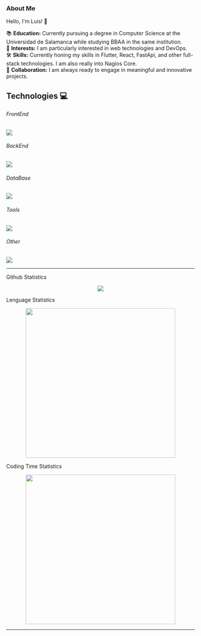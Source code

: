 ### About Me

Hello, I'm Luis! 👋
 
📚 **Education:** Currently pursuing a degree in Computer Science at the Universidad de Salamanca while studying BBAA in the same institution.
<br>
💼 **Interests:** I am particularly interested in web technologies and DevOps. 
<br>
🛠 **Skills:** Currently honing my skills in Flutter, React, FastApi, and other full-stack technologies. I am also really into Nagios Core.
<br>
🤝 **Collaboration:** I am always ready to engage in meaningful and innovative projects.  

## Technologies 💻
<p align="center">
  <h6>FrontEnd</h6>
  <a href="https://skillicons.dev">
    <img src="https://skillicons.dev/icons?i=react,vue,js,css,html" />
  </a>
</p>
<p align="center">
  <h6>BackEnd</h6>
  <a href="https://skillicons.dev">
    <img src="https://skillicons.dev/icons?i=py,c,c++,java" />
  </a>
</p>
<p align="center">
  <h6>DataBase</h6>
  <a href="https://skillicons.dev">
    <img src="https://skillicons.dev/icons?i=mysql,mongodb" />
  </a>
</p>
<p align="center">
  <h6>Tools</h6>
  <a href="https://skillicons.dev">
    <img src="https://skillicons.dev/icons?i=git,discord,jest,figma,flutter,docker,postman,githubactions" />
  </a>
</p>
<p align="center">
  <h6>Other</h6>
  <a href="https://skillicons.dev">
    <img src="https://skillicons.dev/icons?i=linux,bash,cs" />
  </a>
</p>

<hr>
<detail>
  <summary>Github Statistics</summary>
  <p align="center">
    <img src="https://github-readme-stats.vercel.app/api?username=lgomez15&show_icons=true&theme=dark">
  </p>
</detail>
<detail>
  <summary>Lenguage Statistics</summary>
  <p align="center">
<img src="https://wakatime.com/share/@018bc494-6fbe-45e3-acf0-9b1495c1e243/ad633720-3a25-431d-99ed-e743ba44aa54.svg" height=400 />
  </p>
</detail>
<detail>
  <summary>Coding Time Statistics</summary>
  <p align="center">
<img src="https://wakatime.com/share/@018bc494-6fbe-45e3-acf0-9b1495c1e243/98869343-eed5-4ef1-b10b-b076f119c2a2.svg" height=400 />
  </p>
</detail>

<hr>
<!--START_SECTION:waka-->

<!--END_SECTION:waka-->
